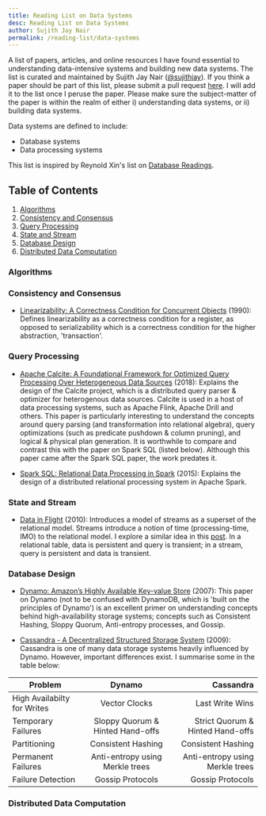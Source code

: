 ```yaml
---
title: Reading List on Data Systems
desc: Reading List on Data Systems
author: Sujith Jay Nair
permalink: /reading-list/data-systems
---
```

A list of papers, articles, and online resources I have found essential to understanding data-intensive systems and building new data systems. The list is curated and maintained by Sujith Jay Nair ([@sujithjay](https://github.com/sujithjay/)). If you think a paper should be part of this list, please submit a pull request [here](https://github.com/sujithjay/data-readings). I will add it to the list once I peruse the paper. Please make sure the subject-matter of the paper is within the realm of either i) understanding data systems, or ii) building data systems.

Data systems are defined to include:
- Database systems
- Data processing systems

This list is inspired by Reynold Xin's list on [Database Readings](https://github.com/rxin/db-readings).

## Table of Contents
1. [Algorithms](#Algorithms)
2. [Consistency and Consensus](#Consistency-and-Consensus)
3. [Query Processing](#Query-Processing)
4. [State and Stream](#State-and-Stream)
5. [Database Design](#Database-Design)
6. [Distributed Data Computation](#Distributed-Data-Computation)

### Algorithms

### Consistency and Consensus

- [Linearizability: A Correctness Condition for Concurrent Objects](http://courses.cs.vt.edu/~cs5204/fall07-kafura/Papers/TransactionalMemory/Linearizability.pdf) (1990): Defines linearizability as a correctness condition for a register, as opposed to serializability which is a correctness condition for the higher abstraction, 'transaction'.

### Query Processing

- [Apache Calcite: A Foundational Framework for Optimized Query Processing Over Heterogeneous Data Sources](https://arxiv.org/pdf/1802.10233.pdf) (2018): Explains the design of the Calcite project, which is a distributed query parser & optimizer for heterogenous data sources. Calcite is used in a host of data processing systems, such as Apache Flink, Apache Drill and others. This paper is particularly interesting to understand the concepts around query parsing (and transformation into relational algebra), query optimizations (such as predicate pushdown & column pruning), and logical & physical plan generation. It is worthwhile to compare and contrast this with the paper on Spark SQL (listed below). Although this paper came after the Spark SQL paper, the work predates it.

- [Spark SQL: Relational Data Processing in Spark](https://people.csail.mit.edu/matei/papers/2015/sigmod_spark_sql.pdf) (2015): Explains the design of a distributed relational processing system in Apache Spark.

### State and Stream
- [Data in Flight](http://citeseerx.ist.psu.edu/viewdoc/download?doi=10.1.1.462.4828&rep=rep1&type=pdf) (2010): Introduces a model of streams as a superset of the relational model. Streams introduce a notion of time (processing-time, IMO) to the relational model. I explore a similar idea in this [post](http://sujithjay.com/data-systems/A-Simple-Dichotomy-for-Modelling-Data-Intensive-Systems/). In a relational table, data is persistent and query is transient; in a stream, query is persistent and data is transient.

### Database Design
- [Dynamo: Amazon’s Highly Available Key-value Store](https://courses.cs.washington.edu/courses/csep552/18wi/papers/decandia-dynamo.pdf) (2007): This paper on Dynamo (not to be confused with DynamoDB, which is 'built on the principles of Dynamo') is an excellent primer on understanding concepts behind high-availability storage systems; concepts such as Consistent Hashing, Sloppy Quorum, Anti-entropy processes, and Gossip.

- [Cassandra - A Decentralized Structured Storage System](https://www.cs.cornell.edu/projects/ladis2009/papers/lakshman-ladis2009.pdf) (2009): Cassandra is one of many data storage systems heavily influenced by Dynamo. However, important differences exist. I summarise some in the table below:

| Problem       | Dynamo        | Cassandra  |
| ------------- |:-------------:| ----------:|
| High Availabilty for Writes      | Vector Clocks | Last Write Wins|
| Temporary Failures | Sloppy Quorum & Hinted Hand-offs      |    Strict Quorum & Hinted Hand-offs  |
| Partitioning      | Consistent Hashing      |  Consistent Hashing  |
| Permanent Failures | Anti-entropy using Merkle trees      |    Anti-entropy using Merkle trees |
| Failure Detection | Gossip Protocols      |    Gossip Protocols |

### Distributed Data Computation